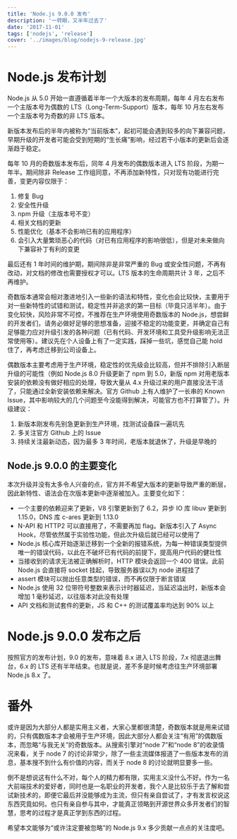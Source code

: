 ```yaml
---
title: 'Node.js 9.0.0 发布'
description: '一转眼，又半年过去了'
date: '2017-11-01'
tags: ['nodejs', 'release']
cover: '../images/blog/nodejs-9-release.jpg'
---
```


# Node.js 发布计划

Node.js 从 5.0 开始一直遵循着半年一个大版本的发布周期，每年 4 月左右发布一个主版本号为偶数的 LTS（Long-Term-Support）版本，每年 10 月左右发布一个主版本号为奇数的非 LTS 版本。

新版本发布后的半年内被称为“当前版本”，起初可能会遇到较多的向下兼容问题，早期升级的开发者可能会受到短期的“生长痛”影响，经过若干小版本的更新后会逐渐趋于稳定。

每年 10 月的奇数版本发布后，同年 4 月发布的偶数版本进入 LTS 阶段，为期一年半。期间除非 Release 工作组同意，不再添加新特性，只对现有功能进行完善，变更内容仅限于：

1. 修复 Bug
2. 安全性升级
3. npm 升级（主版本号不变）
4. 相关文档的更新
5. 性能优化（基本不会影响已有的应用程序）
6. 会引入大量繁琐恶心的代码（对已有应用程序的影响很低），但是对未来做向下兼容补丁有利的变更

最后还有 1 年时间的维护期，期间除非是非常严重的 Bug 或安全性问题，不再有改动，对文档的修改也需要授权才可以。LTS 版本的生命周期共计 3 年，之后不再维护。

奇数版本通常会相对激进地引入一些新的语法和特性，变化也会比较快，主要用于对一些新特性的试错和测试，稳定性并非追求的第一目标（毕竟只活半年）。由于变化较快，风险非常不可控，不推荐在生产环境使用奇数版本的 Node.js，想尝鲜的开发者们，请务必做好足够的思想准备，迎接不稳定的功能变更，并确定自己有足够能力应对升级引发的各种问题（已有代码、开发环境和工具受升级影响无法正常使用等）。建议先在个人设备上有了一定实践，踩掉一些坑，感觉自己能 hold 住了，再考虑迁移到公司设备上。

偶数版本主要考虑用于生产环境，稳定性的优先级会比较高，但并不排除引入断层升级的可能性（例如 Node.js 8.0 升级更新了 npm 到 5.0，新版 npm 对用老版本安装的依赖没有做好相应的处理，导致大量从 4.x 升级过来的用户直接没法干活了，只能通过全新安装依赖来解决。官方 Github 上有人维护了一长串的 Known Issue，其中影响较大的几个问题至今没能得到解决，可能官方也不打算管了）。升级建议：

1. 新版本刚发布先别急更新到生产环境，找测试设备踩一遍坑先
2. 多关注官方 Github 上的 Issue
3. 持续关注最新动态，因为最多 3 年时间，老版本就退休了，升级是早晚的

## Node.js 9.0.0 的主要变化

本次升级并没有太多令人兴奋的点，官方并不希望大版本的更新导致严重的断层，因此新特性、语法会在次版本更新中逐渐被加入。主要变化如下：

- 一个主要的依赖迎来了更新，V8 引擎更新到了 6.2，异步 IO 库 libuv 更新到 1.15.0，DNS 库 c-ares 更新到 1.13.0
- N-API 和 HTTP2 可以直接用了，不需要再加 flag。新版本引入了 Async Hook，尽管依然属于实验性功能，但此次升级后就已经可以使用了
- Node.js 核心库开始逐渐迁移到一个全新的报错系统，为每一种错误类型提供唯一的错误代码，以此在不破坏已有代码的前提下，提高用户代码的健壮性
- 当接收到的请求无法被正确解析时，HTTP 模块会返回一个 400 错误。此前 Node.js 会直接将 socket 挂起，导致服务器误以为 node 进程挂了
- assert 模块可以抛出任意类型的错误，而不再仅限于断言错误
- Node.js 使用 32 位带符号整数来表示计时器延迟，当延迟溢出时，新版本会增加 1 毫秒延迟，以往版本对此没有处理
- API 文档和测试套件的更新，JS 和 C++ 的测试覆盖率均达到 90% 以上

# Node.js 9.0.0 发布之后

按照官方的发布计划，9.0 的发布，意味着 8.x 进入 LTS 阶段，7.x 彻底退出舞台，6.x 的 LTS 还有半年结束。也就是说，差不多是时候考虑往生产环境部署 Node.js 8.x 了。

# 番外

或许是因为大部分人都是实用主义者，大家心里都很清楚，奇数版本就是用来试错的，只有偶数版本才会被用于生产环境，因此大部分人都会关注“有用”的偶数版本，而忽略“与我无关”的奇数版本。从搜索引擎对“node 7”和“node 8”的收录情况来看，关于 node 7 的讨论非常少，除了一些主流媒体报道了一些版本发布的消息，基本搜不到什么有价值的内容，而关于 node 8 的讨论就明显要多一些。

倒不是想说这有什么不对，每个人的精力都有限，实用主义没什么不好。作为一名大前端技术的爱好者，同时也是一名职业的开发者，我个人是比较乐于去了解和尝试新技术的，即便它最后并没能够成为主流，但只有亲自尝试了，才有发言权说这东西究竟如何。也只有亲自参与其中，才能真正领略到开源世界众多开发者们的智慧，思考的过程才是真正学到东西的过程。

希望本文能够为“或许注定要被忽略”的 Node.js 9.x 多少贡献一点点的关注度吧。